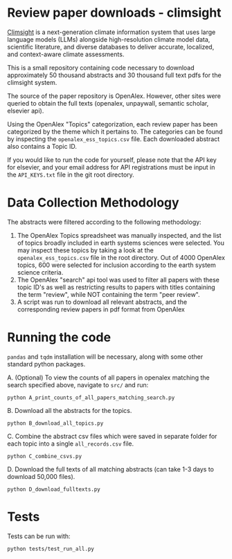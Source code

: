 # Review paper downloads - climsight

[Climsight](https://github.com/CliDyn/climsight) is a next-generation climate information system that uses large language models (LLMs) alongside high-resolution climate model data, scientific literature, and diverse databases to deliver accurate, localized, and context-aware climate assessments. 

This is a small repository containing code necessary to download approximately 50 thousand abstracts and 30 thousand full text pdfs for the climsight system.

The source of the paper repository is OpenAlex. However, other sites were queried to obtain the full texts (openalex, unpaywall, semantic scholar, elsevier api).

Using the OpenAlex "Topics" categorization, each review paper has been categorized by the theme which it pertains to. The categories can be found by inspecting the `openalex_ess_topics.csv` file. Each downloaded abstract also contains a Topic ID.

If you would like to run the code for yourself, please note that the API key for elsevier, and your email address for API registrations must be input in the `API_KEYS.txt` file in the git root directory.


# Data Collection Methodology
The abstracts were filtered according to the following methodology:

1. The OpenAlex Topics spreadsheet was manually inspected, and the list of topics broadly included in earth systems sciences were selected. You may inspect these topics by taking a look at the `openalex_ess_topics.csv` file in the root directory. Out of 4000 OpenAlex topics, 600 were selected for inclusion according to the earth system science criteria.
2. The OpenAlex "search" api tool was used to filter all papers with these topic ID's as well as restricting results to papers with titles containing the term "review", while NOT containing the term "peer review".
3. A script was run to download all relevant abstracts, and the corresponding review papers in pdf format from OpenAlex

# Running the code

`pandas` and `tqdm` installation will be necessary, along with some other standard python packages.

A. (Optional) To view the counts of all papers in openalex matching the search specified above, navigate to `src/` and run:

	python A_print_counts_of_all_papers_matching_search.py


B. Download all the abstracts for the topics.

	python B_download_all_topics.py
 

C. Combine the abstract csv files which were saved in separate folder for each topic into a single `all_records.csv` file.

	python C_combine_csvs.py


D. Download the full texts of all matching abstracts (can take 1-3 days to download 50,000 files).

	python D_download_fulltexts.py


# Tests

Tests can be run with:
```
python tests/test_run_all.py
```

